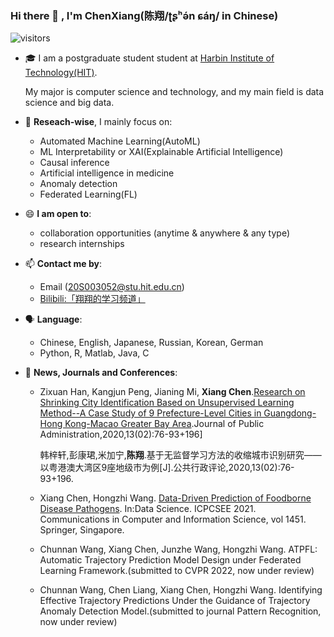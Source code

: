 ### Hi there 👋 , I'm ChenXiang(陈翔/ʈʂʰə́n ɕáŋ/ in Chinese)

![visitors](https://visitor-badge.glitch.me/badge?page_id=https://github.com/ChenXiang1998)

- 🎓 I am a postgraduate student student at [Harbin Institute of Technology(HIT)](http://www.hit.edu.cn).

  My major is computer science and technology, and my main field is data science and big data.

- 🔭 **Reseach-wise**, I mainly focus on:
    - Automated Machine Learning(AutoML)
    - ML Interpretability or XAI(Explainable Artificial Intelligence)
    - Causal inference
    - Artificial intelligence in medicine
    - Anomaly detection
    - Federated Learning(FL)

- 😄 **I am open to**:
    - collaboration opportunities (anytime & anywhere & any type)
    - research internships

- 📫 **Contact me by**:
    - Email (20S003052@stu.hit.edu.cn)
    - [Bilibili:「翔翔的学习频道」](https://space.bilibili.com/1586658)

- 🗣️ **Language**:
    - Chinese, English, Japanese, Russian, Korean, German
    - Python, R, Matlab, Java, C

- 💬 **News, Journals and Conferences**:
    - Zixuan Han, Kangjun Peng, Jianing Mi, **Xiang Chen**.[Research on Shrinking City Identification Based on Unsupervised Learning Method--A Case Study of 9 Prefecture-Level Cities in Guangdong-Hong Kong-Macao Greater Bay Area](https://kns.cnki.net/KCMS/detail/detail.aspx?dbcode=CJFD&filename=GGXZ202002007).Journal of Public Administration,2020,13(02):76-93+196]
    
      韩梓轩,彭康珺,米加宁,**陈翔**.基于无监督学习方法的收缩城市识别研究——以粤港澳大湾区9座地级市为例[J].公共行政评论,2020,13(02):76-93+196.
     - Xiang Chen, Hongzhi Wang. [Data-Driven Prediction of Foodborne Disease Pathogens](https://link.springer.com/chapter/10.1007/978-981-16-5940-9_8). In:Data Science. ICPCSEE 2021. Communications in Computer and Information Science, vol 1451. Springer, Singapore.
     - Chunnan Wang, Xiang Chen, Junzhe Wang, Hongzhi Wang. ATPFL: Automatic Trajectory Prediction Model Design under Federated Learning Framework.(submitted to CVPR 2022, now under review)
     - Chunnan Wang, Chen Liang, Xiang Chen, Hongzhi Wang. Identifying Effective Trajectory Predictions Under the Guidance of Trajectory Anomaly Detection Model.(submitted to journal Pattern Recognition, now under review)
#    



